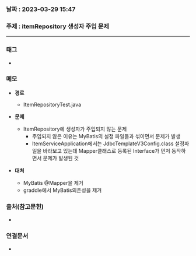 ### 날짜 : 2023-03-29 15:47
### 주제 : itemRepository 생성자 주입 문제
---
### 태그
* 

### 메모
* **경로**
	* ItemRepositoryTest.java
	
* **문제**
	* ItemRepository에 생성자가 주입되지 않는 문제 
		* 주입되지 않은 이유는 MyBatis의 설정 파일들과 섞이면서 문제가 발생
		* ItemServiceApplication에서는 JdbcTemplateV3Config.class 설정파일을 바라보고 있는데 Mapper클래스로 등록된 Interface가 먼저 동작하면서 문제가 발생된 것
		
* **대처**
	* MyBatis @Mapper을 제거 
	* graddle에서 MyBatis의존성을 제거

### 출처(참고문헌)
-  

### 연결문서
- 